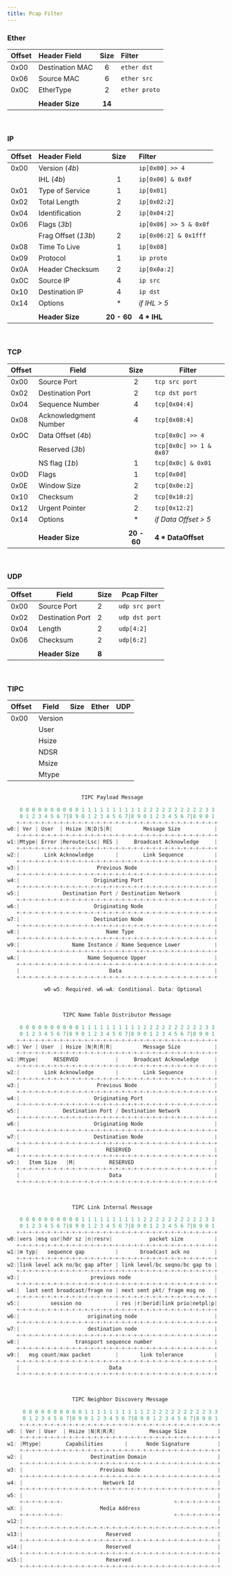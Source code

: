 ```yaml
---
title: Pcap Filter
---
```



### Ether
| Offset | Header Field     | Size    | Filter    |
|:-----|:-------------------|:-------:|:----------|
| 0x00  | Destination MAC   | 6       | `ether dst` |
| 0x06  | Source MAC        | 6       | `ether src` |
| 0x0C  | EtherType         | 2       | `ether proto` |
|       |                   |         |           |
|       | **Header Size**   | **14**  |           |

<br>

### IP
| Offset | Header Field     | Size| Filter |
|:-----|:-------------------|:----:|:-----------------------|
| 0x00 | Version (*4b*)     |     | `ip[0x00] >> 4` |
|      | IHL (*4b*)         | 1   | `ip[0x00] & 0x0f` |
| 0x01 | Type of Service    | 1   | `ip[0x01]` |
| 0x02 | Total Length       | 2   | `ip[0x02:2]` |
| 0x04 | Identification     | 2   | `ip[0x04:2]` |
| 0x06 | Flags (*3b*)       |     | `ip[0x06] >> 5 & 0x0f` |
|      | Frag Offset (*13b*)| 2   | `ip[0x06:2] & 0x1fff` |
| 0x08 | Time To Live       | 1   | `ip[0x08]` |
| 0x09 | Protocol           | 1   | `ip proto` |
| 0x0A | Header Checksum    | 2   | `ip[0x0a:2]` |
| 0x0C | Source IP          | 4   | `ip src` |
| 0x10 | Destination IP     | 4   | `ip dst` |
| 0x14 | Options            | *   | *if IHL > 5* |
|      |                    |             |         |
|      | **Header Size**    | **20 - 60** | **4 * IHL** |

<br>

### TCP

| Offset | Field            | Size | Filter |
|--------|----------------------|:----:|--------------------|
| 0x00   | Source Port          | 2    | `tcp src port` |
| 0x02   | Destination Port     | 2    | `tcp dst port` |
| 0x04   | Sequence Number      | 4    | `tcp[0x04:4]` |
| 0x08   | Acknowledgment Number | 4   | `tcp[0x08:4]` |
| 0x0C   | Data Offset (*4b*)    |     | `tcp[0x0c] >> 4` |
|        | Reserved (*3b*)      |      | `tcp[0x0c] >> 1 & 0x07` |
|        | NS flag (*1b*)       | 1    | `tcp[0x0c] & 0x01` |
| 0x0D   | Flags                | 1    | `tcp[0x0d]` |
| 0x0E   | Window Size          | 2    | `tcp[0x0e:2]` |
| 0x10   | Checksum             | 2    | `tcp[0x10:2]` |
| 0x12   | Urgent Pointer       | 2    | `tcp[0x12:2]` |
| 0x14   | Options              | *    | *if Data Offset > 5* |
|        |                      |             |        |
|        | **Header Size**      | **20 - 60** |  **4 * DataOffset** |

<br>

### UDP

| Offset | Field        | Size | Pcap Filter |
|--------|--------------|------|-------------|
| 0x00   | Source Port  | 2    | `udp src port` |
| 0x02   | Destination Port | 2| `udp dst port` |
| 0x04   | Length       | 2    | `udp[4:2]`   |
| 0x06   | Checksum     | 2    | `udp[6:2]`   |
|        |              |          |     |
|        | **Header Size** | **8** |     |

<br>

### TIPC
| Offset | Field  | Size   | Ether  | UDP    |
|--------|--------|--------|--------|--------|
| 0x00   | Version|        |        |        |
|        | User   |        |        |        |
|        | Hsize  |        |        |        |
|        | NDSR   |        |        |        |
|        | Msize  |        |        |        |
|        | Mtype  |        |        |        |


```c
  
                        TIPC Payload Message

    0 0 0 0 0 0 0 0 0 0 1 1 1 1 1 1 1 1 1 1 2 2 2 2 2 2 2 2 2 2 3 3
    0 1 2 3 4 5 6 7|8 9 0 1 2 3 4 5 6 7|8 9 0 1 2 3 4 5 6 7|8 9 0 1
   +-+-+-+-+-+-+-+-+-+-+-+-+-+-+-+-+-+-+-+-+-+-+-+-+-+-+-+-+-+-+-+-+
w0:| Ver | User  | Hsize |N|D|S|R|          Message Size           |
   +-+-+-+-+-+-+-+-+-+-+-+-+-+-+-+-+-+-+-+-+-+-+-+-+-+-+-+-+-+-+-+-+
w1:|Mtype| Error |Reroute|Lsc| RES |     Broadcast Acknowledge     |
   +-+-+-+-+-+-+-+-+-+-+-+-+-+-+-+-+-+-+-+-+-+-+-+-+-+-+-+-+-+-+-+-+
w2:|        Link Acknowledge       |        Link Sequence          |
   +-+-+-+-+-+-+-+-+-+-+-+-+-+-+-+-+-+-+-+-+-+-+-+-+-+-+-+-+-+-+-+-+
w3:|                         Previous Node                         |
   +-+-+-+-+-+-+-+-+-+-+-+-+-+-+-+-+-+-+-+-+-+-+-+-+-+-+-+-+-+-+-+-+
w4:|                        Originating Port                       |
   +-+-+-+-+-+-+-+-+-+-+-+-+-+-+-+-+-+-+-+-+-+-+-+-+-+-+-+-+-+-+-+-+
w5:|              Destination Port / Destination Network           |
   +-+-+-+-+-+-+-+-+-+-+-+-+-+-+-+-+-+-+-+-+-+-+-+-+-+-+-+-+-+-+-+-+
w6:|                        Originating Node                       |
   +-+-+-+-+-+-+-+-+-+-+-+-+-+-+-+-+-+-+-+-+-+-+-+-+-+-+-+-+-+-+-+-+
w7:|                        Destination Node                       |
   +-+-+-+-+-+-+-+-+-+-+-+-+-+-+-+-+-+-+-+-+-+-+-+-+-+-+-+-+-+-+-+-+
w8:|                            Name Type                          |
   +-+-+-+-+-+-+-+-+-+-+-+-+-+-+-+-+-+-+-+-+-+-+-+-+-+-+-+-+-+-+-+-+
w9:|                 Name Instance / Name Sequence Lower           |
   +-+-+-+-+-+-+-+-+-+-+-+-+-+-+-+-+-+-+-+-+-+-+-+-+-+-+-+-+-+-+-+-+
wA:|                      Name Sequence Upper                      |
   +-+-+-+-+-+-+-+-+-+-+-+-+-+-+-+-+-+-+-+-+-+-+-+-+-+-+-+-+-+-+-+-+
   |                             Data                              |
   +-+-+-+-+-+-+-+-+-+-+-+-+-+-+-+-+-+-+-+-+-+-+-+-+-+-+-+-+-+-+-+-+

            w0-w5: Required. w6-wA: Conditional. Data: Optional
  
```


```c
  
                  TIPC Name Table Distributor Message  

    0 0 0 0 0 0 0 0 0 0 1 1 1 1 1 1 1 1 1 1 2 2 2 2 2 2 2 2 2 2 3 3
    0 1 2 3 4 5 6 7|8 9 0 1 2 3 4 5 6 7|8 9 0 1 2 3 4 5 6 7|8 9 0 1
   +-+-+-+-+-+-+-+-+-+-+-+-+-+-+-+-+-+-+-+-+-+-+-+-+-+-+-+-+-+-+-+-+
w0:| Ver | User  | Hsize |N|R|R|R|          Message Size           |
   +-+-+-+-+-+-+-+-+-+-+-+-+-+-+-+-+-+-+-+-+-+-+-+-+-+-+-+-+-+-+-+-+
w1:|Mtype|     RESERVED            |     Broadcast Acknowledge     |
   +-+-+-+-+-+-+-+-+-+-+-+-+-+-+-+-+-+-+-+-+-+-+-+-+-+-+-+-+-+-+-+-+
w2:|        Link Acknowledge       |        Link Sequence          |
   +-+-+-+-+-+-+-+-+-+-+-+-+-+-+-+-+-+-+-+-+-+-+-+-+-+-+-+-+-+-+-+-+
w3:|                         Previous Node                         |
   +-+-+-+-+-+-+-+-+-+-+-+-+-+-+-+-+-+-+-+-+-+-+-+-+-+-+-+-+-+-+-+-+
w4:|                        Originating Port                       |
   +-+-+-+-+-+-+-+-+-+-+-+-+-+-+-+-+-+-+-+-+-+-+-+-+-+-+-+-+-+-+-+-+
w5:|              Destination Port / Destination Network           |
   +-+-+-+-+-+-+-+-+-+-+-+-+-+-+-+-+-+-+-+-+-+-+-+-+-+-+-+-+-+-+-+-+
w6:|                        Originating Node                       |
   +-+-+-+-+-+-+-+-+-+-+-+-+-+-+-+-+-+-+-+-+-+-+-+-+-+-+-+-+-+-+-+-+
w7:|                        Destination Node                       |
   +-+-+-+-+-+-+-+-+-+-+-+-+-+-+-+-+-+-+-+-+-+-+-+-+-+-+-+-+-+-+-+-+
w8:|                            RESERVED                           |
   +-+-+-+-+-+-+-+-+-+-+-+-+-+-+-+-+-+-+-+-+-+-+-+-+-+-+-+-+-+-+-+-+
w9:|   Item Size   |M|           RESERVED                          |
   +-+-+-+-+-+-+-+-+-+-+-+-+-+-+-+-+-+-+-+-+-+-+-+-+-+-+-+-+-+-+-+-+
   |                             Data                              |
   +-+-+-+-+-+-+-+-+-+-+-+-+-+-+-+-+-+-+-+-+-+-+-+-+-+-+-+-+-+-+-+-+
  
```

```c
  
                     TIPC Link Internal Message

    0 0 0 0 0 0 0 0 0 0 1 1 1 1 1 1 1 1 1 1 2 2 2 2 2 2 2 2 2 2 3 3
    0 1 2 3 4 5 6 7|8 9 0 1 2 3 4 5 6 7|8 9 0 1 2 3 4 5 6 7|8 9 0 1
   +-+-+-+-+-+-+-+-+-+-+-+-+-+-+-+-+-+-+-+-+-+-+-+-+-+-+-+-+-+-+-+-+
w0:|vers |msg usr|hdr sz |n|resrv|            packet size          |
   +-+-+-+-+-+-+-+-+-+-+-+-+-+-+-+-+-+-+-+-+-+-+-+-+-+-+-+-+-+-+-+-+
w1:|m typ|   sequence gap          |       broadcast ack no        |
   +-+-+-+-+-+-+-+-+-+-+-+-+-+-+-+-+-+-+-+-+-+-+-+-+-+-+-+-+-+-+-+-+
w2:|link level ack no/bc gap after | link level/bc seqno/bc gap to |
   +-+-+-+-+-+-+-+-+-+-+-+-+-+-+-+-+-+-+-+-+-+-+-+-+-+-+-+-+-+-+-+-+
w3:|                       previous node                           |
   +-+-+-+-+-+-+-+-+-+-+-+-+-+-+-+-+-+-+-+-+-+-+-+-+-+-+-+-+-+-+-+-+
w4:|  last sent broadcast/fragm no | next sent pkt/ fragm msg no   |
   +-+-+-+-+-+-+-+-+-+-+-+-+-+-+-+-+-+-+-+-+-+-+-+-+-+-+-+-+-+-+-+-+
w5:|          session no           | res |r|berid|link prio|netpl|p|
   +-+-+-+-+-+-+-+-+-+-+-+-+-+-+-+-+-+-+-+-+-+-+-+-+-+-+-+-+-+-+-+-+
w6:|                      originating node                         |
   +-+-+-+-+-+-+-+-+-+-+-+-+-+-+-+-+-+-+-+-+-+-+-+-+-+-+-+-+-+-+-+-+
w7:|                      destination node                         |
   +-+-+-+-+-+-+-+-+-+-+-+-+-+-+-+-+-+-+-+-+-+-+-+-+-+-+-+-+-+-+-+-+
w8:|                  transport sequence number                    |
   +-+-+-+-+-+-+-+-+-+-+-+-+-+-+-+-+-+-+-+-+-+-+-+-+-+-+-+-+-+-+-+-+
w9:|   msg count/max packet        |       link tolerance          |
   +-+-+-+-+-+-+-+-+-+-+-+-+-+-+-+-+-+-+-+-+-+-+-+-+-+-+-+-+-+-+-+-+
   |                             Data                              |
   +-+-+-+-+-+-+-+-+-+-+-+-+-+-+-+-+-+-+-+-+-+-+-+-+-+-+-+-+-+-+-+-+
  
```

```c
  
                     TIPC Neighbor Discovery Message

     0 0 0 0 0 0 0 0 0 0 1 1 1 1 1 1 1 1 1 1 2 2 2 2 2 2 2 2 2 2 3 3
     0 1 2 3 4 5 6 7|8 9 0 1 2 3 4 5 6 7|8 9 0 1 2 3 4 5 6 7|8 9 0 1
    +-+-+-+-+-+-+-+-+-+-+-+-+-+-+-+-+-+-+-+-+-+-+-+-+-+-+-+-+-+-+-+-+
w0: | Ver | User  | Hsize |N|R|R|R|           Message Size          |
    +-+-+-+-+-+-+-+-+-+-+-+-+-+-+-+-+-+-+-+-+-+-+-+-+-+-+-+-+-+-+-+-+
w1: |Mtype|        Capabilities       |      Node Signature         |
    +-+-+-+-+-+-+-+-+-+-+-+-+-+-+-+-+-+-+-+-+-+-+-+-+-+-+-+-+-+-+-+-+
w2: |                      Destination Domain                       |
    +-+-+-+-+-+-+-+-+-+-+-+-+-+-+-+-+-+-+-+-+-+-+-+-+-+-+-+-+-+-+-+-+
w3: |                         Previous Node                         |
    +-+-+-+-+-+-+-+-+-+-+-+-+-+-+-+-+-+-+-+-+-+-+-+-+-+-+-+-+-+-+-+-+
w4: |                          Network Id                           |
    +-+-+-+-+-+-+-+-+-+-+-+-+-+-+-+-+-+-+-+-+-+-+-+-+-+-+-+-+-+-+-+-+
w5: |                                                               |
    +-+-+-+-+-+-+-                                    +-+-+-+-+-+-+-+
wX: |                         Media Address                         |
    +-+-+-+-+-+-+-                                    +-+-+-+-+-+-+-+
w12:|                                                               |
    +-+-+-+-+-+-+-+-+-+-+-+-+-+-+-+-+-+-+-+-+-+-+-+-+-+-+-+-+-+-+-+-+
w13:|                           Reserved                            |
    +-+-+-+-+-+-+-+-+-+-+-+-+-+-+-+-+-+-+-+-+-+-+-+-+-+-+-+-+-+-+-+-+
w14:|                           Reserved                            |
    +-+-+-+-+-+-+-+-+-+-+-+-+-+-+-+-+-+-+-+-+-+-+-+-+-+-+-+-+-+-+-+-+
w15:|                           Reserved                            |
    +-+-+-+-+-+-+-+-+-+-+-+-+-+-+-+-+-+-+-+-+-+-+-+-+-+-+-+-+-+-+-+-+
  
```
